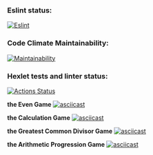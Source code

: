 ### Eslint status:
[![Eslint](https://github.com/VildankKhabibov/frontend-project-lvl1/actions/workflows/eslint-check.yml/badge.svg?event=push)](https://github.com/VildankKhabibov/frontend-project-lvl1/actions/workflows/eslint-check.yml)

### Code Climate Maintainability:
[![Maintainability](https://api.codeclimate.com/v1/badges/62c090e3c7afc63ace58/maintainability)](https://codeclimate.com/github/VildankKhabibov/frontend-project-lvl1/maintainability)

### Hexlet tests and linter status:
[![Actions Status](https://github.com/VildankKhabibov/frontend-project-lvl1/workflows/hexlet-check/badge.svg)](https://github.com/VildankKhabibov/frontend-project-lvl1/actions)

**the Even Game**
[![asciicast](https://asciinema.org/a/YbfDdVuZRM12qyhAieZ05Gsou.svg)](https://asciinema.org/a/YbfDdVuZRM12qyhAieZ05Gsou)

**the Calculation Game**
[![asciicast](https://asciinema.org/a/oyPYEQEZyDLD0DgpGERiEBPrP.svg)](https://asciinema.org/a/oyPYEQEZyDLD0DgpGERiEBPrP)

**the Greatest Common Divisor Game**
[![asciicast](https://asciinema.org/a/3eirwcA4ztQPVDKQ4NkbrNuED.svg)](https://asciinema.org/a/3eirwcA4ztQPVDKQ4NkbrNuED)

**the Arithmetic Progression Game**
[![asciicast](https://asciinema.org/a/Cumf50vrGz47cd2ESJ4DPXz3T.svg)](https://asciinema.org/a/Cumf50vrGz47cd2ESJ4DPXz3T)